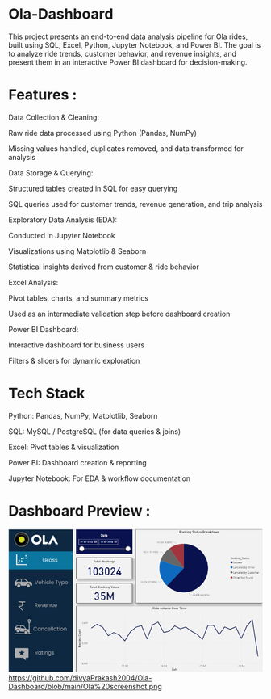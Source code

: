 # Ola-Dashboard
This project presents an end-to-end data analysis pipeline for Ola rides, built using SQL, Excel, Python, Jupyter Notebook, and Power BI.
The goal is to analyze ride trends, customer behavior, and revenue insights, and present them in an interactive Power BI dashboard for decision-making.

# Features :  

Data Collection & Cleaning:

Raw ride data processed using Python (Pandas, NumPy)

Missing values handled, duplicates removed, and data transformed for analysis

Data Storage & Querying:

Structured tables created in SQL for easy querying

SQL queries used for customer trends, revenue generation, and trip analysis

Exploratory Data Analysis (EDA):

Conducted in Jupyter Notebook

Visualizations using Matplotlib & Seaborn

Statistical insights derived from customer & ride behavior

Excel Analysis:

Pivot tables, charts, and summary metrics

Used as an intermediate validation step before dashboard creation

Power BI Dashboard:

Interactive dashboard for business users

Filters & slicers for dynamic exploration

# Tech Stack

Python: Pandas, NumPy, Matplotlib, Seaborn

SQL: MySQL / PostgreSQL (for data queries & joins)

Excel: Pivot tables & visualization

Power BI: Dashboard creation & reporting

Jupyter Notebook: For EDA & workflow documentation

# Dashboard Preview :  
![alt](https://github.com/divyaPrakash2004/Ola-Dashboard/blob/main/Ola%20screenshot.png)
https://github.com/divyaPrakash2004/Ola-Dashboard/blob/main/Ola%20screenshot.png

